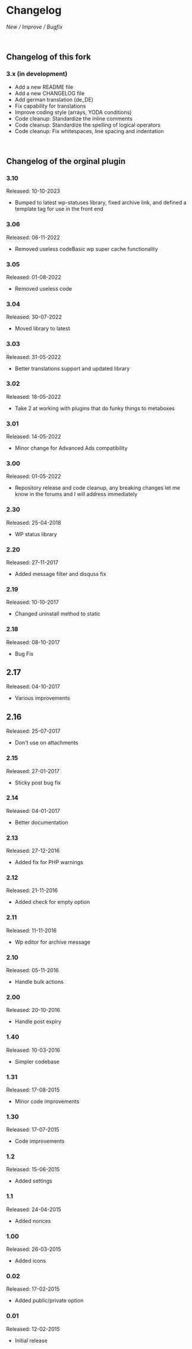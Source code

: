 # Changelog

_New / Improve / Bugfix_

<br>

## Changelog of this fork

### 3.x (in development)

- Add a new README file
- Add a new CHANGELOG file
- Add german translation (de_DE)
- Fix capability for translations
- Improve coding style (arrays, YODA conditions)
- Code cleanup: Standardize the inline comments
- Code cleanup: Standardize the spelling of logical operators
- Code cleanup: Fix whitespaces, line spacing and indentation

<br>

## Changelog of the orginal plugin

### 3.10
Released: 10-10-2023

- Bumped to latest wp-statuses library, fixed archive link, and defined a template tag for use in the front end


### 3.06
Released: 06-11-2022

- Removed useless codeBasic wp super cache functionality


### 3.05
Released: 01-08-2022

- Removed useless code


### 3.04
Released: 30-07-2022

- Moved library to latest


### 3.03
Released: 31-05-2022

- Better translations support and updated library


### 3.02
Released: 18-05-2022

- Take 2 at working with plugins that do funky things to metaboxes


### 3.01
Released: 14-05-2022

- Minor change for Advanced Ads compatibility


### 3.00
Released: 01-05-2022

- Repository release and code cleanup, any breaking changes let me know in the forums and I will address immediately


### 2.30
Released: 25-04-2018

- WP status library


### 2.20
Released: 27-11-2017

- Added message filter and disquss fix


### 2.19
Released: 10-10-2017

- Changed uninstall method to static


### 2.18
Released: 08-10-2017

- Bug Fix


## 2.17
Released: 04-10-2017

- Various improvements


## 2.16
Released: 25-07-2017

- Don't use on attachments


### 2.15
Released: 27-01-2017

- Sticky post bug fix


### 2.14
Released: 04-01-2017

- Better documentation


### 2.13
Released: 27-12-2016

- Added fix for PHP warnings


### 2.12
Released: 21-11-2016

- Added check for empty option


### 2.11
Released: 11-11-2016

- Wp editor for archive message


### 2.10
Released: 05-11-2016

- Handle bulk actions


### 2.00
Released: 20-10-2016

- Handle post expiry


### 1.40
Released: 10-03-2016

- Simpler codebase


### 1.31
Released: 17-08-2015

- Minor code improvements


### 1.30
Released: 17-07-2015

- Code improvements


### 1.2
Released: 15-06-2015

- Added settings


### 1.1
Released: 24-04-2015

- Added nonces


### 1.00
Released: 26-03-2015

- Added icons


### 0.02
Released: 17-02-2015

- Added public/private option


### 0.01
Released: 12-02-2015

- Initial release
